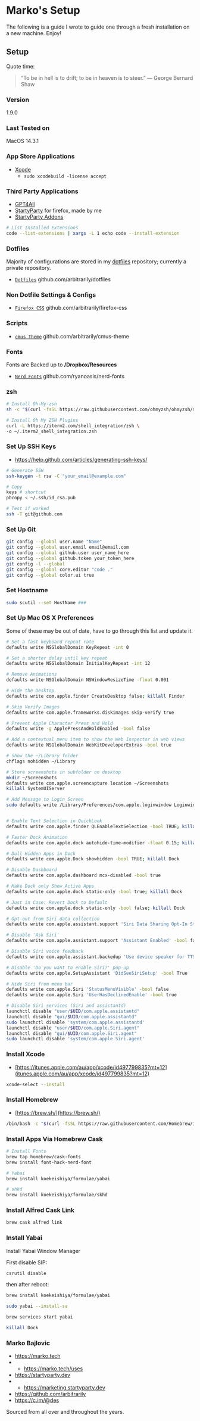 # Marko's Setup

The following is a guide I wrote to guide one through a fresh installation on a new machine. Enjoy!

## Setup

Quote time:

> “To be in hell is to drift; to be in heaven is to steer.”
― George Bernard Shaw

### Version

1.9.0

### Last Tested on

MacOS 14.3.1

### App Store Applications

* [Xcode](https://apps.apple.com/us/app/xcode/id497799835)
  * `sudo xcodebuild -license accept`

### Third Party Applications

* [GPT4All](https://gpt4all.io/index.html)
* [StartyParty](https://marketing.startyparty.dev/) for firefox, made by me
* [StartyParty Addons](https://github.com/arbitrarily/startyparty-addons)

```sh
# List Installed Extensions
code --list-extensions | xargs -L 1 echo code --install-extension
```

### Dotfiles

Majority of configurations are stored in my [dotfiles](https://github.com/arbitrarily/dotfiles) repository; currently a private repository.

* [`Dotfiles`](https://github.com/arbitrarily/dotfiles) github.com/arbitrarily/dotfiles

### Non Dotfile Settings & Configs

* [`Firefox CSS`](https://github.com/arbitrarily/firefox-css) github.com/arbitrarily/firefox-css

### Scripts

* [`cmus Theme`](https://github.com/arbitrarily/cmus-theme) github.com/arbitrarily/cmus-theme

### Fonts

Fonts are Backed up to **/Dropbox/Resources**

* [`Nerd Fonts`](https://github.com/ryanoasis/nerd-fonts) github.com/ryanoasis/nerd-fonts

### zsh

```sh
# Install Oh-My-zsh
sh -c "$(curl -fsSL https://raw.githubusercontent.com/ohmyzsh/ohmyzsh/master/tools/install.sh)"

# Install Oh My ZSH Plugins
curl -L https://iterm2.com/shell_integration/zsh \
-o ~/.iterm2_shell_integration.zsh
```

### Set Up SSH Keys

* <https://help.github.com/articles/generating-ssh-keys/>

```sh
# Generate SSH
ssh-keygen -t rsa -C "your_email@example.com"

# Copy
keys # shortcut
pbcopy < ~/.ssh/id_rsa.pub

# Test if worked
ssh -T git@github.com
```

### Set Up Git

```sh
git config --global user.name "Name"
git config --global user.email email@email.com
git config --global github.user user_name_here
git config --global github.token your_token_here
git config -l --global
git config --global core.editor "code ."
git config --global color.ui true
```

### Set Hostname

```sh
sudo scutil --set HostName ###
```

### Set Up Mac OS X Preferences

Some of these may be out of date, have to go through this list and update it.

```sh
# Set a fast keyboard repeat rate
defaults write NSGlobalDomain KeyRepeat -int 0

# Set a shorter delay until key repeat
defaults write NSGlobalDomain InitialKeyRepeat -int 12

# Remove Animations
defaults write NSGlobalDomain NSWindowResizeTime -float 0.001

# Hide the Desktop
defaults write com.apple.finder CreateDesktop false; killall Finder

# Skip Verify Images
defaults write com.apple.frameworks.diskimages skip-verify true

# Prevent Apple Character Press and Hold
defaults write -g ApplePressAndHoldEnabled -bool false

# Add a contextual menu item to show the Web Inspector in web views
defaults write NSGlobalDomain WebKitDeveloperExtras -bool true

# Show the ~/Library folder
chflags nohidden ~/Library

# Store screenshots in subfolder on desktop
mkdir ~/Screenshots
defaults write com.apple.screencapture location ~/Screenshots
killall SystemUIServer

# Add Message to Login Screen
sudo defaults write /Library/Preferences/com.apple.loginwindow LoginwindowText "In found, please call ###-###-####"


# Enable Text Selection in QuickLook
defaults write com.apple.finder QLEnableTextSelection -bool TRUE; killall Finder

# Faster Dock Animation
defaults write com.apple.dock autohide-time-modifier -float 0.15; killall Dock

# Dull Hidden Apps in Dock
defaults write com.apple.Dock showhidden -bool TRUE; killall Dock

# Disable Dashboard
defaults write com.apple.dashboard mcx-disabled -bool true

# Make Dock only Show Active Apps
defaults write com.apple.dock static-only -bool true; killall Dock

# Just in Case: Revert Dock to Default
defaults write com.apple.dock static-only -bool false; killall Dock

# Opt-out from Siri data collection
defaults write com.apple.assistant.support 'Siri Data Sharing Opt-In Status' -int 2

# Disable 'Ask Siri'
defaults write com.apple.assistant.support 'Assistant Enabled' -bool false

# Disable Siri voice feedback
defaults write com.apple.assistant.backedup 'Use device speaker for TTS' -int 3

# Disable 'Do you want to enable Siri?' pop-up
defaults write com.apple.SetupAssistant 'DidSeeSiriSetup' -bool True

# Hide Siri from menu bar
defaults write com.apple.Siri 'StatusMenuVisible' -bool false
defaults write com.apple.Siri 'UserHasDeclinedEnable' -bool true

# Disable Siri services (Siri and assistantd)
launchctl disable "user/$UID/com.apple.assistantd"
launchctl disable "gui/$UID/com.apple.assistantd"
sudo launchctl disable 'system/com.apple.assistantd'
launchctl disable "user/$UID/com.apple.Siri.agent"
launchctl disable "gui/$UID/com.apple.Siri.agent"
sudo launchctl disable 'system/com.apple.Siri.agent'

```

### Install Xcode

* [https://itunes.apple.com/au/app/xcode/id497799835?mt=12](itunes.apple.com/au/app/xcode/id497799835?mt=12)

```sh
xcode-select --install
```

### Install Homebrew

* [https://brew.sh/](https://brew.sh/)

```sh
/bin/bash -c "$(curl -fsSL https://raw.githubusercontent.com/Homebrew/install/HEAD/install.sh)"
```

### Install Apps Via Homebrew Cask

```sh
# Install Fonts
brew tap homebrew/cask-fonts
brew install font-hack-nerd-font

# Yabai
brew install koekeishiya/formulae/yabai

# shkd
brew install koekeishiya/formulae/skhd
```

### Install Alfred Cask Link

```sh
brew cask alfred link
```

### Install Yabai

Install Yabai Window Manager

First disable SIP:

```bash
csrutil disable
```

then after reboot:

```bash
brew install koekeishiya/formulae/yabai

sudo yabai --install-sa

brew services start yabai

killall Dock
```

### Marko Bajlovic

* <https://marko.tech>
* * <https://marko.tech/uses>
* <https://startyparty.dev>
* * <https://marketing.startyparty.dev>
* <https://github.com/arbitrarily>
* <https://c.im/@des>

Sourced from all over and throughout the years.
